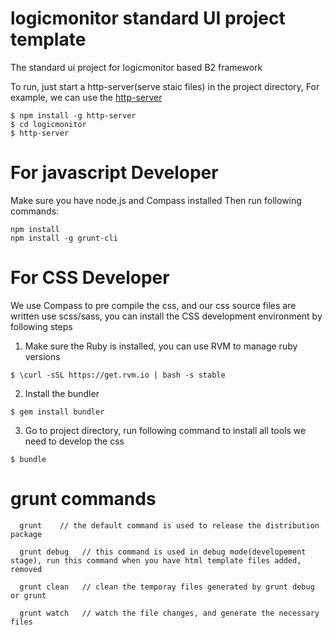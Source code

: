 logicmonitor standard UI project template
============

The standard ui project for logicmonitor based B2 framework

To run, just start a http-server(serve staic files) in the project directory, For example, we can use the [http-server](https://github.com/nodeapps/http-server)

```
$ npm install -g http-server
$ cd logicmonitor
$ http-server
```


For javascript Developer
============
Make sure you have node.js and  Compass installed
Then run following commands:

```
npm install
npm install -g grunt-cli
```

For CSS Developer
============
We use Compass to pre compile the css, and our css source files are written use scss/sass, you can install the CSS development environment by following steps

1. Make sure the Ruby is installed, you can use RVM to manage ruby versions

```
$ \curl -sSL https://get.rvm.io | bash -s stable
```

2. Install the bundler

```
$ gem install bundler
```

3. Go to project directory, run following command to install all tools we need to develop the css

```
$ bundle
```


grunt commands
=============

```
  grunt    // the default command is used to release the distribution package
```

```
  grunt debug   // this command is used in debug mode(developement stage), run this command when you have html template files added, removed
```

```
  grunt clean   // clean the temporay files generated by grunt debug or grunt
```

```
  grunt watch   // watch the file changes, and generate the necessary files
```
